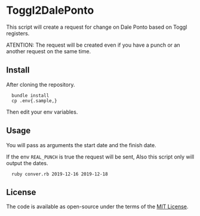 # Toggl2DalePonto

This script will create a request for change on Dale Ponto based on Toggl registers.

ATENTION: The request will be created even if you have a punch or an another request on the same time.

## Install

After cloning the repository.

```shell
  bundle install
  cp .env{.sample,}
```
Then edit your env variables.

## Usage

You will pass as arguments the start date and the finish date.

If the env `REAL_PUNCH` is true the request will be sent, Also this script only will output the dates.

```shell
  ruby conver.rb 2019-12-16 2019-12-18
```

## License

The code is available as open-source under the terms of the [MIT License](https://opensource.org/licenses/MIT).

